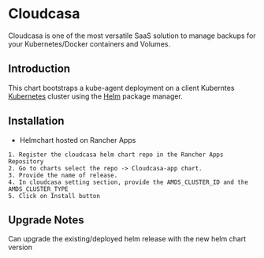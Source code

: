 # Cloudcasa
Cloudcasa is one of the most versatile SaaS solution to manage backups for your Kubernetes/Docker containers and Volumes.

## Introduction

This chart bootstraps a kube-agent deployment on a client Kuberntes [Kubernetes](http://kubernetes.io) cluster using the [Helm](https://helm.sh) package manager.

## Installation
- Helmchart hosted on Rancher Apps

```
1. Register the cloudcasa helm chart repo in the Rancher Apps Repository
2. Go to charts select the repo -> Cloudcasa-app chart.
3. Provide the name of release. 
4. In cloudcasa setting section, provide the AMDS_CLUSTER_ID and the AMDS_CLUSTER_TYPE
5. Click on Install button
```

## Upgrade Notes
Can upgrade the existing/deployed helm release with the new helm chart version
